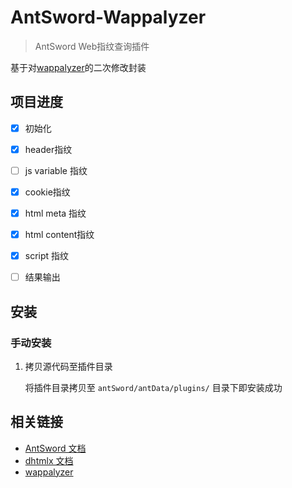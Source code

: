 # AntSword-Wappalyzer

> AntSword Web指纹查询插件

基于对[wappalyzer](https://github.com/AliasIO/Wappalyzer/)的二次修改封装

## 项目进度

- [x] 初始化
- [x] header指纹
- [ ] js variable 指纹
- [x] cookie指纹
- [x] html meta 指纹
- [x] html content指纹
- [x] script 指纹  
- [ ] 结果输出


## 安装

### 手动安装

1. 拷贝源代码至插件目录

    将插件目录拷贝至 `antSword/antData/plugins/` 目录下即安装成功

## 相关链接

* [AntSword 文档](http://doc.uyu.us)
* [dhtmlx 文档](http://docs.dhtmlx.com/)
* [wappalyzer](https://github.com/AliasIO/Wappalyzer/)
